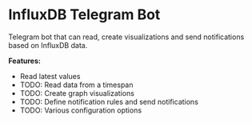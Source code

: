 # InfluxDB Telegram Bot

Telegram bot that can read, create visualizations and send notifications based on InfluxDB data.

**Features:**
- Read latest values
- TODO: Read data from a timespan
- TODO: Create graph visualizations
- TODO: Define notification rules and send notifications
- TODO: Various configuration options
